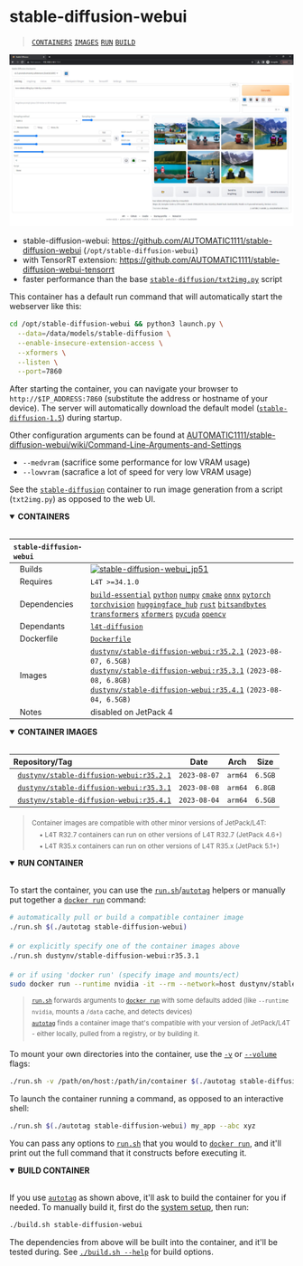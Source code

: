# stable-diffusion-webui

> [`CONTAINERS`](#user-content-containers) [`IMAGES`](#user-content-images) [`RUN`](#user-content-run) [`BUILD`](#user-content-build)


![two robots sitting by a lake by a mountain](/docs/images/diffusion_webui.jpg)

* stable-diffusion-webui: https://github.com/AUTOMATIC1111/stable-diffusion-webui (`/opt/stable-diffusion-webui`)
* with TensorRT extension: https://github.com/AUTOMATIC1111/stable-diffusion-webui-tensorrt 
* faster performance than the base [`stable-diffusion/txt2img.py`](/packages/diffusion/stable-diffusion) script

This container has a default run command that will automatically start the webserver like this:

```bash
cd /opt/stable-diffusion-webui && python3 launch.py \
  --data=/data/models/stable-diffusion \
  --enable-insecure-extension-access \
  --xformers \
  --listen \
  --port=7860
```

After starting the container, you can navigate your browser to `http://$IP_ADDRESS:7860` (substitute the address or hostname of your device).  The server will automatically download the default model ([`stable-diffusion-1.5`](https://huggingface.co/runwayml/stable-diffusion-v1-5)) during startup.

Other configuration arguments can be found at [AUTOMATIC1111/stable-diffusion-webui/wiki/Command-Line-Arguments-and-Settings](https://github.com/AUTOMATIC1111/stable-diffusion-webui/wiki/Command-Line-Arguments-and-Settings)

* `--medvram` (sacrifice some performance for low VRAM usage)
* `--lowvram` (sacrafice a lot of speed for very low VRAM usage)

See the [`stable-diffusion`](/packages/diffusion/stable-diffusion) container to run image generation from a script (`txt2img.py`) as opposed to the web UI. 

<details open>
<summary><b><a id="containers">CONTAINERS</a></b></summary>
<br>

| **`stable-diffusion-webui`** | |
| :-- | :-- |
| &nbsp;&nbsp;&nbsp;Builds | [![`stable-diffusion-webui_jp51`](https://img.shields.io/github/actions/workflow/status/dusty-nv/jetson-containers/stable-diffusion-webui_jp51.yml?label=stable-diffusion-webui:jp51)](https://github.com/dusty-nv/jetson-containers/actions/workflows/stable-diffusion-webui_jp51.yml) |
| &nbsp;&nbsp;&nbsp;Requires | `L4T >=34.1.0` |
| &nbsp;&nbsp;&nbsp;Dependencies | [`build-essential`](/packages/build-essential) [`python`](/packages/python) [`numpy`](/packages/numpy) [`cmake`](/packages/cmake/cmake_pip) [`onnx`](/packages/onnx) [`pytorch`](/packages/pytorch) [`torchvision`](/packages/pytorch/torchvision) [`huggingface_hub`](/packages/llm/huggingface_hub) [`rust`](/packages/rust) [`bitsandbytes`](/packages/llm/bitsandbytes) [`transformers`](/packages/llm/transformers) [`xformers`](/packages/llm/xformers) [`pycuda`](/packages/pycuda) [`opencv`](/packages/opencv) |
| &nbsp;&nbsp;&nbsp;Dependants | [`l4t-diffusion`](/packages/l4t/l4t-diffusion) |
| &nbsp;&nbsp;&nbsp;Dockerfile | [`Dockerfile`](Dockerfile) |
| &nbsp;&nbsp;&nbsp;Images | [`dustynv/stable-diffusion-webui:r35.2.1`](https://hub.docker.com/r/dustynv/stable-diffusion-webui/tags) `(2023-08-07, 6.5GB)`<br>[`dustynv/stable-diffusion-webui:r35.3.1`](https://hub.docker.com/r/dustynv/stable-diffusion-webui/tags) `(2023-08-08, 6.8GB)`<br>[`dustynv/stable-diffusion-webui:r35.4.1`](https://hub.docker.com/r/dustynv/stable-diffusion-webui/tags) `(2023-08-04, 6.5GB)` |
| &nbsp;&nbsp;&nbsp;Notes | disabled on JetPack 4 |

</details>

<details open>
<summary><b><a id="images">CONTAINER IMAGES</a></b></summary>
<br>

| Repository/Tag | Date | Arch | Size |
| :-- | :--: | :--: | :--: |
| &nbsp;&nbsp;[`dustynv/stable-diffusion-webui:r35.2.1`](https://hub.docker.com/r/dustynv/stable-diffusion-webui/tags) | `2023-08-07` | `arm64` | `6.5GB` |
| &nbsp;&nbsp;[`dustynv/stable-diffusion-webui:r35.3.1`](https://hub.docker.com/r/dustynv/stable-diffusion-webui/tags) | `2023-08-08` | `arm64` | `6.8GB` |
| &nbsp;&nbsp;[`dustynv/stable-diffusion-webui:r35.4.1`](https://hub.docker.com/r/dustynv/stable-diffusion-webui/tags) | `2023-08-04` | `arm64` | `6.5GB` |

> <sub>Container images are compatible with other minor versions of JetPack/L4T:</sub><br>
> <sub>&nbsp;&nbsp;&nbsp;&nbsp;• L4T R32.7 containers can run on other versions of L4T R32.7 (JetPack 4.6+)</sub><br>
> <sub>&nbsp;&nbsp;&nbsp;&nbsp;• L4T R35.x containers can run on other versions of L4T R35.x (JetPack 5.1+)</sub><br>
</details>

<details open>
<summary><b><a id="run">RUN CONTAINER</a></b></summary>
<br>

To start the container, you can use the [`run.sh`](/docs/run.md)/[`autotag`](/docs/run.md#autotag) helpers or manually put together a [`docker run`](https://docs.docker.com/engine/reference/commandline/run/) command:
```bash
# automatically pull or build a compatible container image
./run.sh $(./autotag stable-diffusion-webui)

# or explicitly specify one of the container images above
./run.sh dustynv/stable-diffusion-webui:r35.3.1

# or if using 'docker run' (specify image and mounts/ect)
sudo docker run --runtime nvidia -it --rm --network=host dustynv/stable-diffusion-webui:r35.3.1
```
> <sup>[`run.sh`](/docs/run.md) forwards arguments to [`docker run`](https://docs.docker.com/engine/reference/commandline/run/) with some defaults added (like `--runtime nvidia`, mounts a `/data` cache, and detects devices)</sup><br>
> <sup>[`autotag`](/docs/run.md#autotag) finds a container image that's compatible with your version of JetPack/L4T - either locally, pulled from a registry, or by building it.</sup>

To mount your own directories into the container, use the [`-v`](https://docs.docker.com/engine/reference/commandline/run/#volume) or [`--volume`](https://docs.docker.com/engine/reference/commandline/run/#volume) flags:
```bash
./run.sh -v /path/on/host:/path/in/container $(./autotag stable-diffusion-webui)
```
To launch the container running a command, as opposed to an interactive shell:
```bash
./run.sh $(./autotag stable-diffusion-webui) my_app --abc xyz
```
You can pass any options to [`run.sh`](/docs/run.md) that you would to [`docker run`](https://docs.docker.com/engine/reference/commandline/run/), and it'll print out the full command that it constructs before executing it.
</details>
<details open>
<summary><b><a id="build">BUILD CONTAINER</b></summary>
<br>

If you use [`autotag`](/docs/run.md#autotag) as shown above, it'll ask to build the container for you if needed.  To manually build it, first do the [system setup](/docs/setup.md), then run:
```bash
./build.sh stable-diffusion-webui
```
The dependencies from above will be built into the container, and it'll be tested during.  See [`./build.sh --help`](/jetson_containers/build.py) for build options.
</details>
